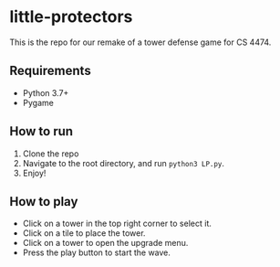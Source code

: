 # little-protectors

This is the repo for our remake of a tower defense game for CS 4474.

## Requirements
- Python 3.7+
- Pygame

## How to run
1. Clone the repo
2. Navigate to the root directory, and run `python3 LP.py`.
3. Enjoy!

## How to play
- Click on a tower in the top right corner to select it.
- Click on a tile to place the tower.
- Click on a tower to open the upgrade menu.
- Press the play button to start the wave.
